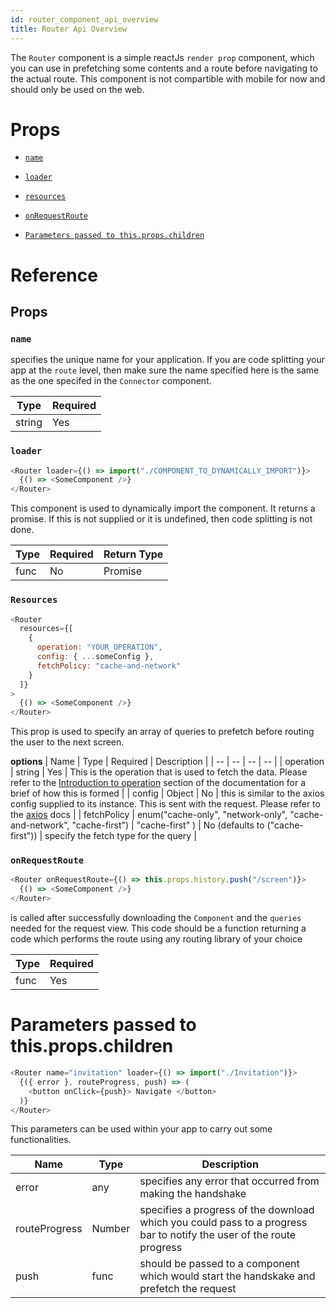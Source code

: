 ```yaml
---
id: router_component_api_overview
title: Router Api Overview
---
```


The `Router` component is a simple reactJs `render prop` component, which you can use in prefetching some contents and a route before navigating to the actual route. This component is not compartible with mobile for now and should only be used on the web.

# Props

* [`name`](router_component_api_overview.md#name)
* [`loader`](router_component_api_overview.md#loader)
* [`resources`](router_component_api_overview.md#resources)
* [`onRequestRoute`](router_component_api_overview.md#onrequestroute)

* [`Parameters passed to this.props.children`](router_component_api_overview.md#parameters-passed-to-thispropschildren)

# Reference

## Props

### `name`

specifies the unique name for your application. If you are code splitting your app at the `route` level, then make sure the name specified here is the same as the one specifed in the `Connector` component.

| Type   | Required |
| ------ | -------- |
| string | Yes      |

### `loader`

```javascript
<Router loader={() => import("./COMPONENT_TO_DYNAMICALLY_IMPORT")}>
  {() => <SomeComponent />}
</Router>
```

This component is used to dynamically import the component. It returns a promise. If this is not supplied or it is undefined, then code splitting is not done.

| Type | Required | Return Type |
| ---- | -------- | ----------- |
| func | No       | Promise     |

### `Resources`

```javascript
<Router
  resources={[
    {
      operation: "YOUR_OPERATION",
      config: { ...someConfig },
      fetchPolicy: "cache-and-network"
    }
  ]}
>
  {() => <SomeComponent />}
</Router>
```

This prop is used to specify an array of queries to prefetch before routing the user to the next screen.

**options**
| Name | Type | Required | Description |
| -- | -- | -- | -- |
| operation | string | Yes | This is the operation that is used to fetch the data. Please refer to the [Introduction to operation](introduction_to_operation.md) section of the documentation for a brief of how this is formed |
| config | Object | No | this is similar to the axios config supplied to its instance. This is sent with the request. Please refer to the [axios](https://github.com/axios/axios/blob/master/README.md) docs |
| fetchPolicy | enum("cache-only", "network-only", "cache-and-network", "cache-first") | "cache-first" ) | No (defaults to ("cache-first")) | specify the fetch type for the query |

### `onRequestRoute`

```javascript
<Router onRequestRoute={() => this.props.history.push("/screen")}>
  {() => <SomeComponent />}
</Router>
```

is called after successfully downloading the `Component` and the `queries` needed for the request view. This code should be a function returning a code which performs the route using any routing library of your choice

| Type | Required |
| ---- | -------- |
| func | Yes      |

# Parameters passed to this.props.children

```javascript
<Router name="invitation" loader={() => import("./Invitation")}>
  {({ error }, routeProgress, push) => (
    <button onClick={push}> Navigate </button>
  )}
</Router>
```

This parameters can be used within your app to carry out some functionalities.

| Name          | Type   | Description                                                                                                          |
| ------------- | ------ | -------------------------------------------------------------------------------------------------------------------- |
| error         | any    | specifies any error that occurred from making the handshake                                                          |
| routeProgress | Number | specifies a progress of the download which you could pass to a progress bar to notify the user of the route progress |
| push          | func   | should be passed to a component which would start the handskake and prefetch the request                             |
